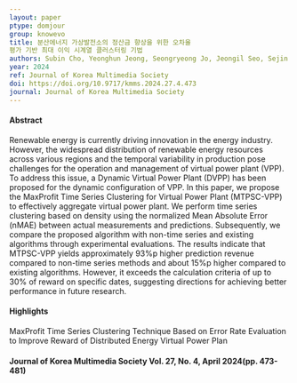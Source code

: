 ```yaml
---
layout: paper
ptype: domjour
group: knowevo
title: 분산에너지 가상발전소의 정산금 향상을 위한 오차율
평가 기반 최대 이익 시계열 클러스터링 기법
authors: Subin Cho, Yeonghun Jeong, Seongryeong Jo, Jeongil Seo, Sejin Chun
year: 2024
ref: Journal of Korea Multimedia Society
doi: https://doi.org/10.9717/kmms.2024.27.4.473
journal: Journal of Korea Multimedia Society
---
```


<h4><span class="badge badge-info">Abstract</span></h4>
Renewable energy is currently driving innovation in the energy industry. However, the widespread
distribution of renewable energy resources across various regions and the temporal variability in production pose challenges for the operation and management of virtual power plant (VPP). To address
this issue, a Dynamic Virtual Power Plant (DVPP) has been proposed for the dynamic configuration
of VPP. In this paper, we propose the MaxProfit Time Series Clustering for Virtual Power Plant
(MTPSC-VPP) to effectively aggregate virtual power plant. We perform time series clustering based
on density using the normalized Mean Absolute Error (nMAE) between actual measurements and
predictions. Subsequently, we compare the proposed algorithm with non-time series and existing algorithms through experimental evaluations. The results indicate that MTPSC-VPP yields approximately
93%p higher prediction revenue compared to non-time series methods and about 15%p higher compared
to existing algorithms. However, it exceeds the calculation criteria of up to 30% of reward on specific
dates, suggesting directions for achieving better performance in future research.

<h4><span class="badge badge-info">Highlights</span></h4>

<div class="alert alert-warning" role="alert">
   MaxProfit Time Series Clustering Technique Based on Error Rate Evaluation to Improve Reward of Distributed Energy Virtual Power Plan
</div>

<h4><span class="badge badge-info">Journal of Korea Multimedia Society Vol. 27, No. 4, April 2024(pp. 473-481)</span></h4> 
